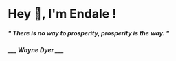 <h1 title="head"> Hey 👋, I'm Endale !</h1>

**<h5><i>" There is no way to prosperity, prosperity is the way. "</i></h5>**

*<b>___ Wayne Dyer ___</b>*
